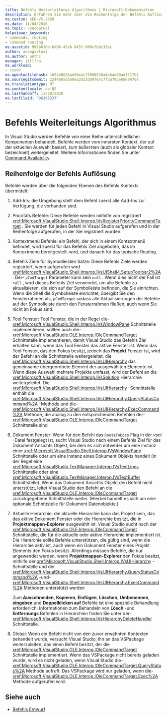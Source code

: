 ```yaml
---
title: Befehls Weiterleitungs Algorithmus | Microsoft-Dokumentation
description: Erfahren Sie mehr über die Reihenfolge der Befehls Auflösung in Visual Studio, da Befehle von verschiedenen Komponenten behandelt und vom innersten zum äußersten Kontext weitergeleitet werden.
ms.custom: SEO-VS-2020
ms.date: 11/04/2016
ms.topic: conceptual
helpviewer_keywords:
- commands, routing
- command routing
ms.assetid: 998b616b-bd08-45cb-845f-808efb8c33bc
author: acangialosi
ms.author: anthc
manager: jillfra
ms.workload:
- vssdk
ms.openlocfilehash: 1694e0835add6eac75986538a8abae99adf717b1
ms.sourcegitcommit: 2244665d5a0e22d12dd976417f2a782e68684705
ms.translationtype: MT
ms.contentlocale: de-DE
ms.lasthandoff: 11/28/2020
ms.locfileid: "96305237"
---
```

# <a name="command-routing-algorithm"></a>Befehls Weiterleitungs Algorithmus
In Visual Studio werden Befehle von einer Reihe unterschiedlicher Komponenten behandelt. Befehle werden vom innersten Kontext, der auf der aktuellen Auswahl basiert, zum äußersten (auch als globaler Kontext bezeichnet) weitergeleitet. Weitere Informationen finden Sie unter [Command Availability](../../extensibility/internals/command-availability.md).

## <a name="order-of-command-resolution"></a>Reihenfolge der Befehls Auflösung
 Befehle werden über die folgenden Ebenen des Befehls Kontexts übermittelt:

1. Add-Ins: die Umgebung stellt dem Befehl zuerst alle Add-Ins zur Verfügung, die vorhanden sind.

2. Prioritäts Befehle: Diese Befehle werden mithilfe von registriert <xref:Microsoft.VisualStudio.Shell.Interop.IVsRegisterPriorityCommandTarget> . Sie werden für jeden Befehl in Visual Studio aufgerufen und in der Reihenfolge aufgerufen, in der Sie registriert wurden.

3. Kontextmenü Befehle: ein Befehl, der sich in einem Kontextmenü befindet, wird zuerst für das Befehls Ziel angeboten, das im Kontextmenü bereitgestellt wird, und danach für das typische Routing.

4. Befehls Ziele für Symbolleisten Sätze: Diese Befehls Ziele werden registriert, wenn aufgerufen wird <xref:Microsoft.VisualStudio.Shell.Interop.IVsUIShell4.SetupToolbar2%2A> . Der- `pCmdTarget` Parameter kann sein `null` . Wenn dies nicht der Fall ist `null` , wird dieses Befehls Ziel verwendet, um alle Befehle zu aktualisieren, die sich auf der Symbolleiste befinden, die Sie einrichten. Wenn die Shell die Symbolleiste einrichtet, übergibt Sie den Fensterrahmen als, `pCmdTarget` sodass alle Aktualisierungen der Befehle auf der Symbolleiste durch den Fensterrahmen fließen, auch wenn Sie nicht im Fokus sind.

5. Tool Fenster: Tool Fenster, die in der Regel die- <xref:Microsoft.VisualStudio.Shell.Interop.IVsWindowPane> Schnittstelle implementieren, sollten auch die- <xref:Microsoft.VisualStudio.OLE.Interop.IOleCommandTarget> Schnittstelle implementieren, damit Visual Studio das Befehls Ziel erhalten kann, wenn das Tool Fenster das aktive Fenster ist. Wenn das Tool Fenster, das den Fokus besitzt, jedoch das **Projekt** Fenster ist, wird der Befehl an die Schnittstelle weitergeleitet, die <xref:Microsoft.VisualStudio.Shell.Interop.IVsUIHierarchy> das gemeinsame übergeordnete Element der ausgewählten Elemente ist. Wenn diese Auswahl mehrere Projekte umfasst, wird der Befehl an die <xref:Microsoft.VisualStudio.Shell.Interop.IVsSolution> Hierarchie weitergeleitet. Die <xref:Microsoft.VisualStudio.Shell.Interop.IVsUIHierarchy> -Schnittstelle enthält die <xref:Microsoft.VisualStudio.Shell.Interop.IVsUIHierarchy.QueryStatusCommand%2A> -Methode und die- <xref:Microsoft.VisualStudio.Shell.Interop.IVsUIHierarchy.ExecCommand%2A> Methode, die analog zu den entsprechenden Befehlen der- <xref:Microsoft.VisualStudio.OLE.Interop.IOleCommandTarget> Schnittstelle sind

6. Dokument Fenster: Wenn für den Befehl das `RouteToDocs` Flag in der *vsct* -Datei festgelegt ist, sucht Visual Studio nach einem Befehls Ziel für das Dokument Ansichts Objekt, bei dem es sich entweder um eine Instanz einer <xref:Microsoft.VisualStudio.Shell.Interop.IVsWindowPane> Schnittstelle oder um eine Instanz eines Dokument Objekts handelt (in der Regel eine <xref:Microsoft.VisualStudio.TextManager.Interop.IVsTextLines> Schnittstelle oder eine <xref:Microsoft.VisualStudio.TextManager.Interop.IVsTextBuffer> Schnittstelle). Wenn das Dokument Ansichts Objekt den Befehl nicht unterstützt, leitet Visual Studio den Befehl an die <xref:Microsoft.VisualStudio.OLE.Interop.IOleCommandTarget> zurückgegebene Schnittstelle weiter. (Hierbei handelt es sich um eine optionale Schnittstelle für Dokument Datenobjekte.)

7. Aktuelle Hierarchie: die aktuelle Hierarchie kann das Projekt sein, das das aktive Dokument Fenster oder die Hierarchie besitzt, die in **Projektmappen-Explorer** ausgewählt ist. Visual Studio sucht nach der <xref:Microsoft.VisualStudio.OLE.Interop.IOleCommandTarget> Schnittstelle, die für die aktuelle oder aktive Hierarchie implementiert ist. Die Hierarchie sollte Befehle unterstützen, die gültig sind, wenn die Hierarchie aktiv ist, auch wenn ein Dokument Fenster eines Projekt Elements den Fokus besitzt. Allerdings müssen Befehle, die nur angewendet werden, wenn **Projektmappen-Explorer** den Fokus besitzt, mithilfe der <xref:Microsoft.VisualStudio.Shell.Interop.IVsUIHierarchy> -Schnittstelle und der <xref:Microsoft.VisualStudio.Shell.Interop.IVsUIHierarchy.QueryStatusCommand%2A> -und- <xref:Microsoft.VisualStudio.Shell.Interop.IVsUIHierarchy.ExecCommand%2A> Methoden unterstützt werden

     Zum **Ausschneiden**, **Kopieren**, **Einfügen**, **Löschen**, **Umbenennen**, **eingeben** und **Doppelklicken auf** Befehle ist eine spezielle Behandlung erforderlich. Informationen zum Behandeln von **Lösch** -und **Entfernungs** Befehlen in Hierarchien finden Sie unter der- <xref:Microsoft.VisualStudio.Shell.Interop.IVsHierarchyDeleteHandler> Schnittstelle.

8. Global: Wenn ein Befehl nicht von den zuvor erwähnten Kontexten behandelt wurde, versucht Visual Studio, ihn an das VSPackage weiterzuleiten, das einen Befehl besitzt, der die <xref:Microsoft.VisualStudio.OLE.Interop.IOleCommandTarget> Schnittstelle implementiert. Wenn das VSPackage nicht bereits geladen wurde, wird es nicht geladen, wenn Visual Studio die- <xref:Microsoft.VisualStudio.OLE.Interop.IOleCommandTarget.QueryStatus%2A> Methode aufruft. Das VSPackage wird nur geladen, wenn die- <xref:Microsoft.VisualStudio.OLE.Interop.IOleCommandTarget.Exec%2A> Methode aufgerufen wird.

## <a name="see-also"></a>Siehe auch
- [Befehls Entwurf](../../extensibility/internals/command-design.md)
